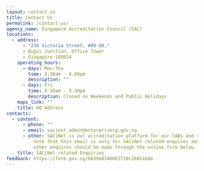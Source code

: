 ```yaml
---
layout: contact_us
title: Contact Us
permalink: /contact-us/
agency_name: Singapore Accreditation Council (SAC)
locations:
  - address:
      - "230 Victoria Street, #09-00,"
      - Bugis Junction, Office Tower
      - Singapore 188024
    operating_hours:
      - days: Mon-Thu
        time: 8.30am - 6.00pm
        description: ""
      - days: Fri
        time: 8.30am - 5.30pm
        description: Closed on Weekends and Public Holidays
    maps_link: ""
    title: HQ Address
contacts:
  - content:
      - phone: ""
      - email: sacinet_admin@enterprisesg.gov.sg
      - other: SACiNet is our accreditation platform for our CABs and volunteers. Please
          note that this email is only for SACiNet related enquires and all
          other enquires should be made through the online form below.
    title: SACiNet-related Enquiries
feedback: https://form.gov.sg/6639e83400d3710c16051b0e
---
```

